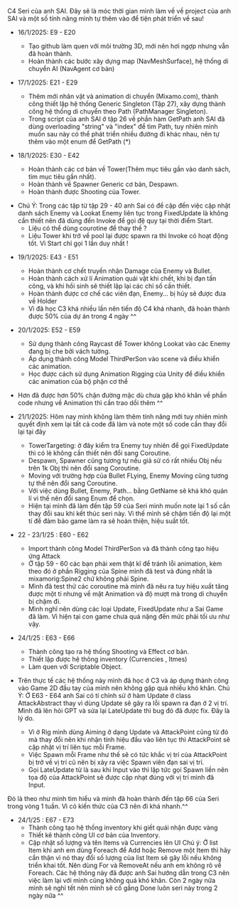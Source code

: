 C4 Seri của anh SAI. Đây sẽ là móc thời gian mình làm về về project của anh SAI và một số tính năng mình tự thêm vào để tiện phát triển về sau!
- 16/1/2025: E9 - E20
  + Tạo github làm quen với môi trường 3D, mới nên hơi ngợp nhưng vẫn đã hoàn thành.
  + Hoàn thành các bước xây dựng map (NavMeshSurface), hệ thống di chuyển AI (NavAgent cơ bản)
    
- 17/1/2025: E21 - E29
  + Thêm mới nhân vật và animation di chuyển (Mixamo.com), thành công thiết lập hệ thống Generic Singleton (Tập 27), xây dựng thành công hệ thống di chuyển theo Path (PathManager Singleton).
  + Trong script của anh SAI ở tập 26 về phần hàm GetPath anh SAI đã dùng overloading "string" và "index" để tìm Path, tuy nhiên mình muốn sau này có thể phát triển nhiều đường đi khác nhau, nên tự thêm vào một enum để GetPath (*)
  
- 18/1/2025: E30 - E42
  + Hoàn thành các cơ bản về Tower(Thêm mục tiêu gần vào danh sách, tìm mục tiêu gần nhất).
  + Hoàn thành về Spawner Generic cơ bản, Despawn.
  + Hoàn thành được Shooting của Tower.
    
* Chú Ý: Trong các tập từ tập 29 - 40 anh Sai có đề cập đến việc cập nhật danh sách Enemy và Lookat Enemy liên tục trong FixedUpdate là không cần thiết nên đã dùng đến Invoke để gọi đệ quy tại thời điểm Start.
    - Liệu có thể dùng courotine để thay thế ?
    - Liệu Tower khi trở về pool lại được spawn ra thì Invoke có hoạt động tốt. Vì Start chỉ gọi 1 lần duy nhất !

- 19/1/2025: E43 - E51
  + Hoàn thành cơ chết truyền nhận Damage của Enemy và Bullet.
  + Hoàn thành cách xử lí Animation quái vật khi chết, khi bị đạn tấn công, và khi hồi sinh sẽ thiết lập lại các chỉ số cần thiết.
  + Hoàn thành được cơ chế các viên đạn, Enemy... bị hủy sẽ được đưa về Holder

  * Vì đã học C3 khá nhiều lần nên tiến độ C4 khá nhanh, đã hoàn thành được 50% của dự án trong 4 ngày ^^

- 20/1/2025: E52 - E59
  + Sử dụng thành công Raycast để Tower không Lookat vào các Enemy đang bị che bởi vách tường.
  + Áp dụng thành công Model ThirdPerSon vào scene và điều khiển các animation.
  + Học được cách sử dụng Animation Rigging của Unity để điều khiển các animation của bộ phận cơ thể
 
 * Hơn đã được hơn 50% chặn đường mặc dù chưa gặp khó khăn về phần code nhưng về Animation thì cần trao dồi thêm ^^

* 21/1/2025: Hôm nay mình không làm thêm tính năng mới tuy nhiên mình quyết định xem lại tất cả code đã làm và note một số code cần thay đổi lại tại đây 
  + TowerTargeting: ở đây kiểm tra Enemy tuy nhiên để gọi FixedUpdate thì có lẻ không cần thiết nên đổi sang Coroutine.
  + Despawn, Spawner cũng tương tự nếu giả sử có rất nhiều Obj nếu trên 1k Obj thì nên đổi sang Coroutine.
  + Moving với trường hợp của Bullet FLying, Enemy Moving cũng tương tự thế nên đổi sang Coroutine.
  + Với việc dùng Bullet, Enemy, Path... bằng GetName sẽ khá khó quản lí vì thế nên đổi sang Enum để chọn.
 
  * Hiện tại mình đã làm đến tập 59 của Seri mình muốn note lại 1 số cần thay đổi sau khi kết thúc seri này. Vì thế mình sẽ chậm tiến độ lại một tí để đảm bảo game làm ra sẽ hoàn thiện, hiệu suất tốt.
 
* 22 - 23/1/25 : E60 - E62
  + Import thành công Model ThirdPerSon và đã thành công tạo hiệu ứng Attack
  + Ở tập 59 - 60 các bạn phải xem thật kĩ để tránh lỗi animation, kèm theo đó ở phần Rigging của Spine mình đã test và đúng nhất là mixamorig:Spine2 chứ không phải Spine.
  + Mình đã test thử các coroutine mà mình đã nêu ra tuy hiệu xuất tăng được một tí nhưng về mặt Animation và độ mượt mà trong di chuyển bị chậm đi.

  * Mình nghĩ nên dùng các loại Update, FixedUpdate như a Sai Game đã làm. Vì hiện tại con game chưa quá nặng đến mức phải tối ưu như vậy.
   
* 24/1/25 : E63 - E66 
  + Thành công tạo ra hệ thống Shooting và Effect cơ bản.
  + Thiết lập được hệ thông inventory (Currencies , Itmes)
  + Làm quen với Scriptable Object.
    
* Trên thực tế các hệ thống này mình đã học ở C3 và áp dụng thành công vào Game 2D đầu tay của mình nên không gặp quá nhiều khó khăn.
Chú Ý: Ở E63 - E64 anh Sai có tí chỉnh sử ở hàm Update ở class AttackAbstract thay vì dùng Update sẽ gây ra lỗi spawn ra đạn ở 2 vị trí. Mình đã lên hỏi GPT và sửa lại LateUpdate thì bug đó đã được fix. Đây là lý do.
  + Vì ở Rig mình dùng Aiming ở dạng Update và AttackPoint cũng từ đó mà thay đổi nên khi nhận tính hiệu đầu vào liên tục thì AttackPoint sẽ cập nhật vị trí liên tục mỗi Frame.
  + Việc Spawn mỗi Frame như thế sẽ có tức khắc vị trí của AttackPoint bị trở về vị trí cũ nên bị xảy ra việc Spawn viên đạn sai vị trí.
  + Gọi LateUpdate từ là sau khi Input vào thì lập tức gọi Spawn liền nên tọa độ của AttackPoint sẽ được cập nhạt đúng với vị trí mình đã Input.

Đó là theo như mình tìm hiểu và mình đã hoàn thành đến tập 66 của Seri trong vòng 1 tuần. Vì có kiến thức của C3 nên đi khá nhanh.^^

* 24/1/25 : E67 - E73
  + Thành công tạo hệ thống inventory khi giết quái nhận được vàng 
  + Thiết kê thành công UI cơ bản của Inventory.
  + Cập nhật số lượng và tên Items và Currencies lên UI
Chú ý: Ở list Item khi anh em dùng Foreach để Add hoặc Remove một Item thì hãy cẩn thận vì nó thay đổi số lượng của list Item sẽ gây lỗi nếu không triển khai tốt. Nên dùng For và RemoveAt nếu anh em không rõ về Foreach.
Các hệ thông này đã được anh Sai hướng dẫn trong C3 nên việc làm lại với mình cũng không quá khó khăn. Còn 2 ngày nữa mình sẽ nghỉ tết nên mình sẽ cố gắng Done luôn seri này trong 2 ngày nữa ^^


